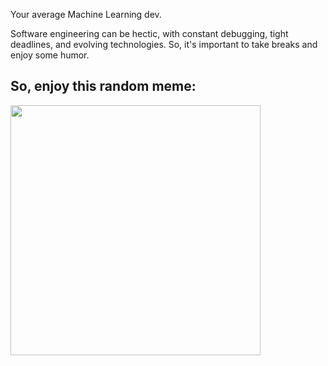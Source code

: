 Your average Machine Learning dev.

Software engineering can be hectic, with constant debugging, tight deadlines, and evolving technologies. So, it's important to take breaks and enjoy some humor. 
## So, enjoy this random meme:
<img src='https://memer-new.vercel.app/' style="height: 400px;"/>
